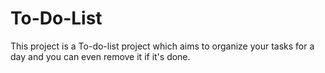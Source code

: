 # To-Do-List
This project is a To-do-list project which aims to organize your tasks for a day and you can even remove it if it's done.

